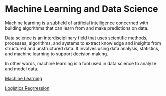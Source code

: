 # Machine Learning and Data Science
Machine learning is a subfield of artificial intelligence concerned with building algorithms that can learn from and make predictions on data.

Data science is an interdisciplinary field that uses scientific methods, processes, algorithms, and systems to extract knowledge and insights from structured and unstructured data. It involves using data analysis, statistics, and machine learning to support decision making.

In other words, machine learning is a tool used in data science to analyze and model data.

[Machine Learning](DSDoctor/MachineLearning.md)

[Logistics Regrression](docs/LogisticRegression.md)
